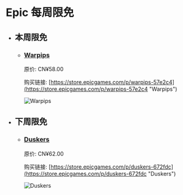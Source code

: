 # Epic 每周限免

- ## 本周限免


  - ### [Warpips](https://store.epicgames.com/p/warpips-57e2c4 "Warpips")

    原价: CN¥58.00

    购买链接: [https://store.epicgames.com/p/warpips-57e2c4](https://store.epicgames.com/p/warpips-57e2c4 "Warpips")

    ![Warpips](https://cdn1.epicgames.com/spt-assets/581b8af82db34e5c98f5dae3ed5b9904/warpips-offer-1pcp0.jpg)


- ## 下周限免


  - ### [Duskers](https://store.epicgames.com/p/duskers-672fdc "Duskers")

    原价: CN¥62.00

    购买链接: [https://store.epicgames.com/p/duskers-672fdc](https://store.epicgames.com/p/duskers-672fdc "Duskers")

    ![Duskers](https://cdn1.epicgames.com/spt-assets/63398ad79bbc48bb8fda573695ad0873/duskers-oqf9l.png)


